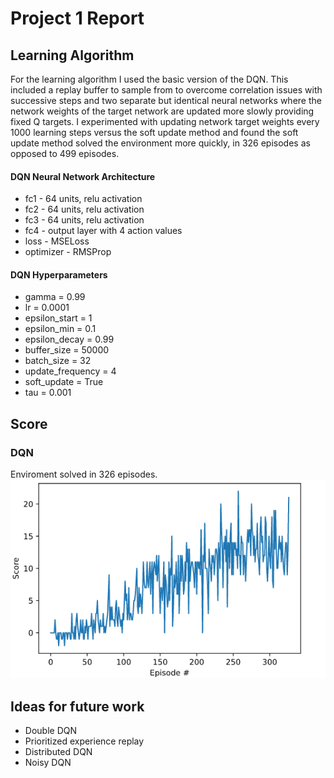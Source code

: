 # Project 1 Report

## Learning Algorithm
For the learning algorithm I used the basic version of the DQN.  This included a replay buffer to sample from to overcome correlation issues with successive steps and two separate but identical neural networks where the network weights of the target network are updated more slowly providing fixed Q targets.  I experimented with updating network target weights every 1000 learning steps versus the soft update method and found the soft update method solved the environment more quickly, in 326 episodes as opposed to 499 episodes.    

#### DQN Neural Network Architecture
- fc1 - 64 units, relu activation
- fc2 - 64 units, relu activation
- fc3 - 64 units, relu activation
- fc4 - output layer with 4 action values
- loss - MSELoss
- optimizer - RMSProp

#### DQN Hyperparameters
- gamma = 0.99
- lr = 0.0001
- epsilon_start = 1
- epsilon_min = 0.1
- epsilon_decay = 0.99
- buffer_size = 50000
- batch_size = 32
- update_frequency = 4
- soft_update = True
- tau = 0.001

## Score
### DQN
Enviroment solved in 326 episodes.   
![DQN Score](images/dqn_score.png)

## Ideas for future work
- Double DQN 
- Prioritized experience replay
- Distributed DQN
- Noisy DQN
